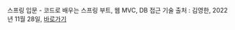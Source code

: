스프링 입문 - 코드로 배우는 스프링 부트, 웹 MVC, DB 접근 기술
출처 : 김영한, 2022년 11월 28일, [바로가기](https://www.inflearn.com/course/%EC%8A%A4%ED%94%84%EB%A7%81-%EC%9E%85%EB%AC%B8-%EC%8A%A4%ED%94%84%EB%A7%81%EB%B6%80%ED%8A%B8)
